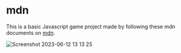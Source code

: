 # mdn

This is a basic Javascript game project made by following these mdn documents on [mdn](https://developer.mozilla.org/en-US/docs/Learn/JavaScript/First_steps/A_first_splash).

![Screenshot 2023-06-12 13 13 25](https://github.com/gdwhittaker94/mdn/assets/105855731/4396f08c-8066-495b-950d-d5e43b8ed332)
